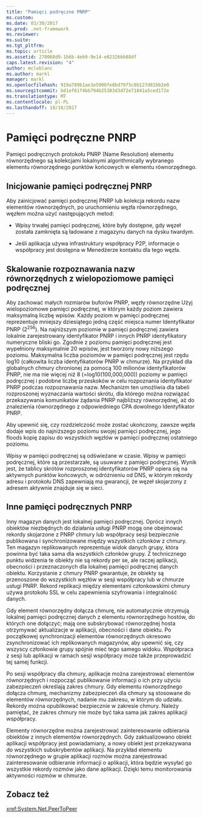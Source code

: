 ```yaml
---
title: "Pamięci podręczne PNRP"
ms.custom: 
ms.date: 03/30/2017
ms.prod: .net-framework
ms.reviewer: 
ms.suite: 
ms.tgt_pltfrm: 
ms.topic: article
ms.assetid: 270068d9-1b6b-4eb9-9e14-e02326bb88df
caps.latest.revision: "4"
author: mcleblanc
ms.author: markl
manager: markl
ms.openlocfilehash: 919a789b1ae3e5900fe8bd79f5c8b127d81bb2e0
ms.sourcegitcommit: bd1ef61f4bb794b25383d3d72e71041a5ced172e
ms.translationtype: MT
ms.contentlocale: pl-PL
ms.lasthandoff: 10/18/2017
---
```

# <a name="pnrp-caches"></a>Pamięci podręczne PNRP
Pamięci podręcznych protokołu PNRP (Name Resolution) elementu równorzędnego są kolekcjami lokalnymi algorithmically wybranego elementu równorzędnego punktów końcowych w elementu równorzędnego.  
  
## <a name="pnrp-cache-initialization"></a>Inicjowanie pamięci podręcznej PNRP  
 Aby zainicjować pamięci podręcznej PNRP lub kolekcja rekordu nazw elementów równorzędnych, po uruchomieniu węzła równorzędnego, węzłem można użyć następujących metod:  
  
-   Wpisy trwałej pamięci podręcznej, które były dostępne, gdy węzeł została zamknięta są ładowane z magazynu danych na dysku twardym.  
  
-   Jeśli aplikacja używa infrastruktury współpracy P2P, informacje o współpracy jest dostępna w Menedżerze kontaktu dla tego węzła.  
  
## <a name="scaling-peer-name-resolution-with-a-multi-level-cache"></a>Skalowanie rozpoznawania nazw równorzędnych z wielopoziomowe pamięci podręcznej  
 Aby zachować małych rozmiarów buforów PNRP, węzły równorzędne Użyj wielopoziomowe pamięci podręcznej, w którym każdy poziom zawiera maksymalną liczbę wpisów. Każdy poziom w pamięci podręcznej reprezentuje mniejszy dziesiątego jedną część miejsca numer Identyfikator PNRP (2<sup>256</sup>). Na najniższym poziomie w pamięci podręcznej zawiera lokalnie zarejestrowany identyfikator PNRP i innych PNRP identyfikatory numeryczne bliski go. Zgodnie z poziomu pamięci podręcznej jest wypełniony maksymalnie 20 wpisów, jest tworzony nowy niższego poziomu. Maksymalna liczba poziomów w pamięci podręcznej jest rzędu log10 (całkowita liczba identyfikatorów PNRP w chmurze). Na przykład dla globalnych chmury chronionej za pomocą 100 milionów identyfikatorów PNRP, nie ma nie więcej niż 8 (=log10(100,000,000)) poziomy w pamięci podręcznej i podobne liczbę przeskoków w celu rozpoznania identyfikator PNRP podczas rozpoznawania nazw. Mechanizm ten umożliwia dla tabeli rozproszonej wyznaczania wartości skrótu, dla którego można rozwiązać przekazywania komunikatów żądania PNRP najbliższy równorzędnej, aż do znalezienia równorzędnego z odpowiedniego CPA dowolnego Identyfikator PNRP.  
  
 Aby upewnić się, czy rozdzielczość może zostać ukończony, zawsze węzła dodaje wpis do najniższego poziomu swojej pamięci podręcznej, jego floods kopię zapisu do wszystkich węzłów w pamięci podręcznej ostatniego poziomu.  
  
 Wpisy w pamięci podręcznej są odświeżane w czasie. Wpisy w pamięci podręcznej, które są przestarzałe, są usuwane z pamięci podręcznej. Wynik jest, że tablicy skrótów rozproszonej identyfikatorów PNRP opiera się na aktywnych punktów końcowych, w odróżnieniu od DNS, w którym rekordy adresu i protokołu DNS zapewniają ma gwarancji, że węzeł skojarzony z adresem aktywnie znajduje się w sieci.  
  
## <a name="other-pnrp-caches"></a>Inne pamięci podręcznych PNRP  
 Inny magazyn danych jest lokalnej pamięci podręcznej.  Oprócz innych obiektów niezbędnych do działania usługi PNRP mogą one obejmować rekordy skojarzone z PNRP chmury lub współpracy sesji bezpiecznie publikowana i synchronizowane między wszystkich członków z chmury. Ten magazyn replikowanych reprezentuje widok danych grupy, która powinna być taka sama dla wszystkich członków grupy. Z technicznego punktu widzenia te obiekty nie są rekordy per se, ale raczej aplikacji, obecności i przeznaczonych dla lokalnej pamięci podręcznej danych obiektu. Korzystanie z chmury PNRP gwarantuje, że obiekty są przenoszone do wszystkich węzłów w sesji współpracy lub w chmurze usługi PNRP.  Rekord replikacji między elementami członkowskimi chmury używa protokołu SSL w celu zapewnienia szyfrowania i integralność danych.  
  
 Gdy element równorzędny dołącza chmurę, nie automatycznie otrzymują lokalnej pamięci podręcznej danych z elementu równorzędnego hostów, do których one dołączyć; mają one subskrybować równorzędnej hosta otrzymywać aktualizacje w aplikacji, obecności i dane obiektu. Po początkowej synchronizacji elementów równorzędnych okresowo zsynchronizować ich replikowanych magazynów, aby upewnić się, czy wszyscy członkowie grupy spójnie mieć tego samego widoku.  Współpraca z sesji lub aplikacji w ramach sesji współpracy może także przeprowadzić tej samej funkcji.  
  
 Po sesji współpracy dla chmury, aplikacje można zarejestrować elementów równorzędnych i rozpocząć publikowanie informacji o ich przy użyciu zabezpieczeń określają zakres chmury. Gdy elementu równorzędnego dołącza chmurę, mechanizmy zabezpieczeń dla chmury są stosowane do elementów równorzędnych, nadanie mu zakresu, w którym do udziału.  Rekordy można opublikować bezpiecznie w zakresie chmury. Należy pamiętać, że zakres chmury nie może być taka sama jak zakres aplikacji współpracy.  
  
 Elementy równorzędne można zarejestrować zainteresowanie odbierania obiektów z innych elementów równorzędnych. Gdy zaktualizowano obiekt aplikacji współpracy jest powiadamiany, a nowy obiekt jest przekazywana do wszystkich subskrybentów aplikacji. Na przykład elementu równorzędnego w grupie aplikacji rozmów można zarejestrować zainteresowanie odbieranie informacji o aplikacji, która będzie wysyłać go wszystkie rekordy rozmów jako dane aplikacji.  Dzięki temu monitorowania aktywności rozmów w chmurze.  
  
## <a name="see-also"></a>Zobacz też  
 <xref:System.Net.PeerToPeer>
